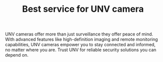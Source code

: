---
id: 7
title:  "Best service for UNV camera"
body:   "UNV cameras offer more than just surveillance they offer peace of mind. With advanced features like high-definition imaging and remote monitoring capabilities, UNV cameras empower you to stay connected and informed, no matter where you are. Trust UNV for reliable security solutions you can depend on."
icon: "../icons/unvicon.svg"
---